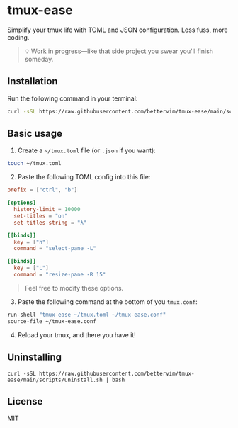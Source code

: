 # tmux-ease
Simplify your tmux life with TOML and JSON configuration. Less fuss, more coding.
> 💡 Work in progress—like that side project you swear you'll finish someday.

## Installation
Run the following command in your terminal:
```sh
curl -sSL https://raw.githubusercontent.com/bettervim/tmux-ease/main/scripts/install.sh | bash
```

## Basic usage
1. Create a `~/tmux.toml` file (or `.json` if you want):
```sh
touch ~/tmux.toml
```
2. Paste the following TOML config into this file:
```toml
prefix = ["ctrl", "b"]

[options]
  history-limit = 10000
  set-titles = "on"
  set-titles-string = "λ"

[[binds]]
  key = ["h"]
  command = "select-pane -L"

[[binds]]
  key = ["L"]
  command = "resize-pane -R 15"
```
> Feel free to modify these options.

3. Paste the following command at the bottom of you `tmux.conf`:
```sh
run-shell "tmux-ease ~/tmux.toml ~/tmux-ease.conf"
source-file ~/tmux-ease.conf
```
4. Reload your tmux, and there you have it!

## Uninstalling
```
curl -sSL https://raw.githubusercontent.com/bettervim/tmux-ease/main/scripts/uninstall.sh | bash
```

## License
MIT
